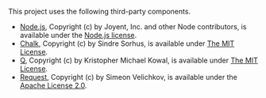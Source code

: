 This project uses the following third-party components.

* [Node.js](https://nodejs.org/), Copyright (c) by Joyent, Inc. and other Node contributors, is available under the [Node.js license](https://raw.githubusercontent.com/nodejs/node/master/LICENSE).
* [Chalk](https://github.com/chalk/chalk), Copyright (c) by Sindre Sorhus, is available under [The MIT License](https://raw.githubusercontent.com/chalk/chalk/master/license).
* [Q](https://github.com/kriskowal/q), Copyright (c) by Kristopher Michael Kowal, is available under [The MIT License](https://raw.githubusercontent.com/kriskowal/q/v1/LICENSE).
* [Request](https://github.com/request/request), Copyright (c) by Simeon Velichkov, is available under the [Apache License 2.0](https://raw.githubusercontent.com/request/request/master/LICENSE).
